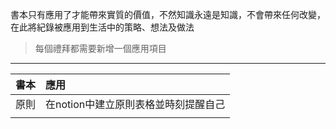 書本只有應用了才能帶來實質的價值，不然知識永遠是知識，不會帶來任何改變，在此將紀錄被應用到生活中的策略、想法及做法

>每個禮拜都需要新增一個應用項目



---
| 書本 | 應用                    |
|:---|:----------------------|
| 原則 | 在notion中建立原則表格並時刻提醒自己 |
|    |                       |  